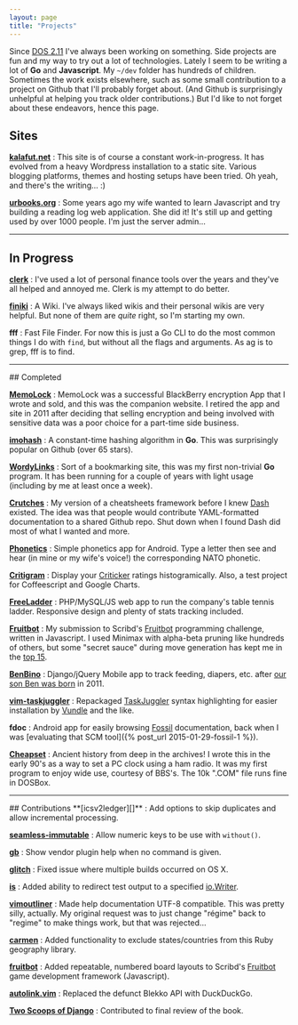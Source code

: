 ```yaml
---
layout: page
title: "Projects"
---
```


Since [DOS 2.11][] I've always been working on something. Side projects are fun and my way to try out a lot of technologies. Lately I seem to be writing a lot of **Go** and **Javascript**. My `~/dev` folder has hundreds of children. Sometimes the work exists elsewhere, such as some small contribution to a project on Github that I'll probably forget about. (And Github is surprisingly unhelpful at helping you track older contributions.) But I'd like to not forget about these endeavors, hence this page.

## Sites
**[kalafut.net][]**
: This site is of course a constant work-in-progress. It has evolved from a heavy Wordpress installation to a static site. Various blogging platforms, themes and hosting setups have been tried. Oh yeah, and there's the writing... :)

**[urbooks.org][]**
: Some years ago my wife wanted to learn Javascript and try building a reading log web application. She did it! It's still up and getting used by
over 1000 people. I'm just the server admin...

<hr>

## In Progress
**[clerk][]**
: I've used a lot of personal finance tools over the years and they've all helped and annoyed me. Clerk is my attempt to do better.

**[finiki][]**
: A Wiki. I've always liked wikis and their personal wikis are very helpful. But none of them are *quite* right, so I'm starting my own.

**fff**
: Fast File Finder. For now this is just a Go CLI to do the most common things I do with `find`, but without all the flags and arguments. As ag is to grep, fff is to find.

<hr>
## Completed

**[MemoLock][]**
: MemoLock was a successful BlackBerry encryption App that I wrote and sold, and this was the companion website. I retired the app and site in 2011 after deciding that selling encryption and being involved with sensitive data was a poor choice for a part-time side business.

**[imohash][]**
: A constant-time hashing algorithm in **Go**. This was surprisingly popular on Github (over 65 stars).

**[WordyLinks][]**
: Sort of a bookmarking site, this was my first non-trivial **Go** program. It has been running for a couple of years with light usage (including by me at least once a week).

**[Crutches]**
: My version of a cheatsheets framework before I knew [Dash](https://kapeli.com/dash) existed. The idea was that people would contribute YAML-formatted
documentation to a shared Github repo. Shut down when I found Dash did most of what I wanted and more.

**<a href="/phonetics.png" data-lightbox="image-1" data-title="Phonetics">Phonetics</a>**
: Simple phonetics app for Android. Type a letter then see and hear (in mine or my wife's voice!) the corresponding NATO phonetic.

**[Critigram][]**
: Display your [Criticker](http://criticker.com) ratings histogramically. Also, a test project for Coffeescript and Google Charts.

**<a href="/assets/freeladder1_censored.jpg" data-lightbox="freeladder" data-title="Standing and challenges">FreeLadder</a>** <a href="/assets/freeladder2_censored.jpg" data-lightbox="freeladder" data-title="Records and stats"></a>
: PHP/MySQL/JS web app to run the company's table tennis ladder. Responsive design and plenty of stats tracking included.

**[Fruitbot][]**
: My submission to Scribd's [Fruitbot](http://fruitbots.org/) programming challenge, written in Javascript. I used Minimax with alpha-beta pruning like hundreds of others, but some "secret sauce" during move generation has kept me in the [top 15](http://fruitbots.herokuapp.com/bots).

**<a href="/benbino1.png" data-lightbox="benbino" data-title="B1">BenBino</a>** <a href="/benbino2.png" data-lightbox="benbino" data-title="Records and stats"><a href="/benbino3.png" data-lightbox="benbino" data-title="Records and stats"></a>
: Django/jQuery Mobile app to track feeding, diapers, etc. after <a href="http://blog.kalafut.net/2012/01/taking-leave/">our son Ben was born</a> in 2011.

**[vim-taskjuggler][]**
: Repackaged [TaskJuggler](http://www.taskjuggler.org/) syntax highlighting for easier installation by [Vundle](https://github.com/VundleVim/Vundle.vim) and the like.

**fdoc**
: Android app for easily browsing [Fossil](http://fossil-scm.org) documentation, back when I was [evaluating that SCM tool]({% post_url 2015-01-29-fossil-1 %}).

**<a href="/cheapset.png" data-lightbox="cheapset" data-title="Cheapset">Cheapset</a>**
: Ancient history from deep in the archives! I wrote this in the early 90's as a way to set a PC clock using a ham radio. It was my first program to
enjoy wide use, courtesy of BBS's. The 10k ".COM" file runs fine in DOSBox.


<hr>
## Contributions
**[icsv2ledger][]**
: Add options to skip duplicates and allow incremental processing.

**[seamless-immutable][]**
: Allow numeric keys to be use with `without()`.

**[gb][]**
: Show vendor plugin help when no command is given.

**[glitch][]**
: Fixed issue where multiple builds occurred on OS X.

**[is][]**
: Added ability to redirect test output to a specified [io.Writer](https://golang.org/pkg/io/#Writer).

**[vimoutliner][]**
: Made help documentation UTF-8 compatible. This was pretty silly, actually. My original request was to just change "régime" back to "regime" to make things work, but that was rejected...

**[carmen][]**
: Added functionality to exclude states/countries from this Ruby geography library.

**[fruitbot][fruitbot-pull]**
: Added repeatable, numbered board layouts to Scribd's [Fruitbot](http://fruitbots.org) game development framework (Javascript).

**[autolink.vim][]**
: Replaced the defunct Blekko API with DuckDuckGo.

[**Two Scoops of Django**](http://www.amazon.com/gp/product/0981467342)
: Contributed to final review of the book.



[DOS 2.11]: https://en.wikipedia.org/wiki/DOS
[kalafut.net]: https://kalafut.net
[urbooks.org]: http://urbooks.org
[finiki]: https://github.com/kalafut/finiki
[clerk]: https://github.com/kalafut/clerk
[imohash]: https://github.com/kalafut/imohash
[vim-taskjuggler]: https://github.com/kalafut/vim-taskjuggler
[WordyLinks]: http://wordylinks.kalafut.net
[glitch]: https://github.com/levicook/glitch/pull/3
[vimoutliner]: https://github.com/vimoutliner/vimoutliner/pulls?q=is%3Apr+author%3Akalafut
[backbone]: https://github.com/jashkenas/backbone/pull/2889
[is]: https://github.com/tylerb/is/issues/2
[carmen]: https://github.com/jim/carmen/commits?author=kalafut
[autolink.vim]: https://github.com/sampsyo/autolink.vim/pull/2
[Critigram]: http://kalafut.github.io/critigram/
[gb]: https://github.com/constabulary/gb/pull/449
[fruitbot-pull]: https://github.com/scribd/robot-fruit-hunt/pull/10
[fruitbot]: https://github.com/kalafut/fruitbot
[MemoLock]: http://61moons.kalafut.net
[Crutches]: https://github.com/kalafut/crutches
[seamless-immutable]: https://github.com/rtfeldman/seamless-immutable/pull/132
[icsv2ledger]: https://github.com/quentinsf/icsv2ledger
